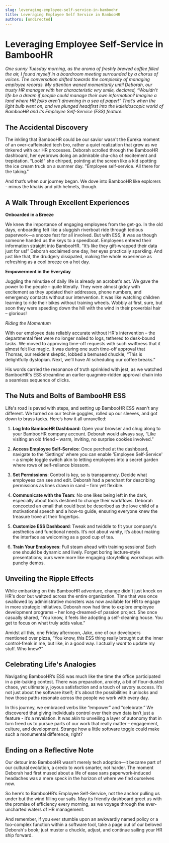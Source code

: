 ```yaml
---
slug: leveraging-employee-self-service-in-bamboohr
title: Leveraging Employee Self Service in BambooHR
authors: [undirected]
---
```



# Leveraging Employee Self-Service in BambooHR

*One sunny Tuesday morning, as the aroma of freshly brewed coffee filled the air, I found myself in a boardroom meeting surrounded by a chorus of voices. The conversation drifted towards the complexity of managing employee records. My attention waned momentarily until Deborah, our trusty HR manager with her characteristic wry smile, declared, “Wouldn’t life be a dream if people could manage their own information? Imagine a land where HR folks aren’t drowning in a sea of paper!” That’s when the light bulb went on, and we plunged headfirst into the kaleidoscopic world of BambooHR and its Employee Self-Service (ESS) feature.*

## The Accidental Discovery

The inkling that BambooHR could be our savior wasn't the Eureka moment of an over-caffeinated tech bro, rather a quiet realization that grew as we tinkered with our HR processes. Deborah scrolled through the BambooHR dashboard, her eyebrows doing an admirable cha-cha of excitement and trepidation. “Look!” she chirped, pointing at the screen like a kid spotting the ice cream truck on a summer day. "Employee self-service. All there for the taking." 

And that’s when our journey began. We dove into BambooHR like explorers - minus the khakis and pith helmets, though. 

## A Walk Through Excellent Experiences

**Onboarded in a Breeze**

We knew the importance of engaging employees from the get-go. In the old days, onboarding felt like a sluggish riverboat ride through tedious paperwork—a snooze fest for all involved. But with ESS, it was as though someone handed us the keys to a speedboat. Employees entered their information straight into BambooHR. “It’s like they gift-wrapped their data just for us!” Deborah exclaimed one day, her eyes practically sparkling. And just like that, the drudgery dissipated, making the whole experience as refreshing as a cool breeze on a hot day.

**Empowerment in the Everyday**

Juggling the minutiae of daily life is already an acrobat's act. We gave the power to the people – quite literally. They were almost giddy with excitement as they updated their addresses, phone numbers, and emergency contacts without our intervention. It was like watching children learning to ride their bikes without training wheels. Wobbly at first, sure, but soon they were speeding down the hill with the wind in their proverbial hair – glorious!

*Riding the Momentum*

With our employee data reliably accurate without HR's intervention – the departmental feet were no longer nailed to logs, tethered to desk-bound tasks. We moved to approving time-off requests with such swiftness that it almost felt like magic. It was during one such time-off approval that Thomas, our resident skeptic, lobbed a bemused chuckle, “This is delightfully dystopian. Next, we’ll have AI scheduling our coffee breaks.” 

His words carried the resonance of truth sprinkled with jest, as we watched BambooHR's ESS streamline an earlier quagmire-ridden approval chain into a seamless sequence of clicks.

## The Nuts and Bolts of BambooHR ESS

Life's road is paved with steps, and setting up BambooHR ESS wasn't any different. We turned on our techie goggles, rolled up our sleeves, and got down to brass tacks. Here’s how it all unravelled:

1. **Log Into BambooHR Dashboard**: Open your browser and chug along to your BambooHR company account. Deborah would always say, “Like visiting an old friend – warm, inviting, no surprise cookies involved.”

2. **Access Employee Self-Service**: Once perched at the dashboard, navigate to the 'Settings' where you can enable 'Employee Self-Service' – a simple toggle switch akin to letting employees into a secret garden where rows of self-reliance blossom.

3. **Set Permissions**: Control is key, so is transparency. Decide what employees can see and edit. Deborah had a penchant for describing permissions as lines drawn in sand – firm yet flexible.

4. **Communicate with the Team**: No one likes being left in the dark, especially about tools destined to change their workflows. Deborah concocted an email that could best be described as the love child of a motivational speech and a how-to guide, ensuring everyone knew the treasure trove at their fingertips.

5. **Customize ESS Dashboard**: Tweak and twiddle to fit your company's aesthetics and functional needs. It’s not about vanity, it’s about making the interface as welcoming as a good cup of tea.

6. **Train Your Employees**: Full steam ahead with training sessions! Each one should be dynamic and lively. Forget boring lecture-style presentations; ours were more like engaging storytelling workshops with punchy demos.

## Unveiling the Ripple Effects

While embarking on this BambooHR adventure, change didn't just knock on HR's door but waltzed across the entire organization. Time that was once swallowed by administrative monsters was now available for HR to engage in more strategic initiatives. Deborah now had time to explore employee development programs – her long-dreamed-of passion project. She once casually shared, “You know, it feels like adopting a self-cleaning house. You get to focus on what truly adds value.”

Amidst all this, one Friday afternoon, Jake, one of our developers mentioned over pizza, “You know, this ESS thing really brought out the inner control-freak in me, but like, in a good way. I actually *want* to update my stuff. Who knew?”

## Celebrating Life's Analogies

Navigating BambooHR’s ESS was much like the time the office participated in a pie-baking contest. There was preparation, anxiety, a bit of flour-dusted chaos, yet ultimately, joyous satisfaction and a touch of savory success. It’s not just about the software itself; it's about the possibilities it unlocks and how those paths resonate across the people we work with every day.

In this journey, we embraced verbs like “empower” and “celebrate.” We discovered that giving individuals control over their own data isn’t just a feature - it’s a revelation. It was akin to unveiling a layer of autonomy that in turn freed us to pursue parts of our work that really matter – engagement, culture, and development. Strange how a little software toggle could make such a monumental difference, right?

## Ending on a Reflective Note

Our detour into BambooHR wasn’t merely tech adoption—it became part of our cultural evolution, a credo to work smarter, not harder. The moment Deborah had first mused about a life of ease sans paperwork-induced headaches was a mere speck in the horizon of where we find ourselves now.

So here’s to BambooHR’s Employee Self-Service, not the anchor pulling us under but the wind filling our sails. May its friendly dashboard greet us with the promise of efficiency every morning, as we voyage through the ever-uncharted waters of HR management.

And remember, if you ever stumble upon an awkwardly named policy or a too-complex function within a software tool, take a page out of our beloved Deborah's book; just muster a chuckle, adjust, and continue sailing your HR ship forward.